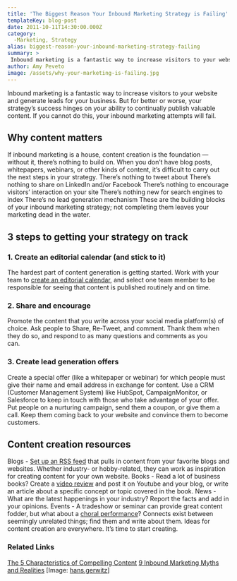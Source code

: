 ```yaml
---
title: 'The Biggest Reason Your Inbound Marketing Strategy is Failing'
templateKey: blog-post
date: 2011-10-11T14:30:00.000Z
category: 
  -Marketing, Strategy
alias: biggest-reason-your-inbound-marketing-strategy-failing
summary: > 
 Inbound marketing is a fantastic way to increase visitors to your website and generate leads for your business. But for better or worse, your strategy’s success hinges on your ability to continually publish valuable content. If you cannot do this, your inbound marketing attempts will fail.
author: Amy Peveto
image: /assets/why-your-marketing-is-failing.jpg
---
```


Inbound marketing is a fantastic way to increase visitors to your website and generate leads for your business. But for better or worse, your strategy’s success hinges on your ability to continually publish valuable content. If you cannot do this, your inbound marketing attempts will fail.

Why content matters
-------------------

If inbound marketing is a house, content creation is the foundation — without it, there’s nothing to build on. When you don’t have blog posts, whitepapers, webinars, or other kinds of content, it’s difficult to carry out the next steps in your strategy. There’s nothing to tweet about There’s nothing to share on LinkedIn and/or Facebook There’s nothing to encourage visitors’ interaction on your site There’s nothing new for search engines to index There’s no lead generation mechanism These are the building blocks of your inbound marketing strategy; not completing them leaves your marketing dead in the water.  

3 steps to getting your strategy on track  
-------------------------------------------

### 1\. Create an editorial calendar (and stick to it)

The hardest part of content generation is getting started. Work with your team to [create an editorial calendar](/insights/how-create-editorial-calendar), and select one team member to be responsible for seeing that content is published routinely and on time.

### 2\. Share and encourage

Promote the content that you write across your social media platform(s) of choice. Ask people to Share, Re-Tweet, and comment. Thank them when they do so, and respond to as many questions and comments as you can.      

### 3\. Create lead generation offers      

Create a special offer (like a whitepaper or webinar) for which people must give their name and email address in exchange for content. Use a CRM (Customer Management System) like HubSpot, CampaignMonitor, or Salesforce to keep in touch with those who take advantage of your offer. Put people on a nurturing campaign, send them a coupon, or give them a call. Keep them coming back to your website and convince them to become customers.  

Content creation resources  
----------------------------

Blogs - [Set up an RSS feed](/insights/what-rss-feed) that pulls in content from your favorite blogs and websites. Whether industry- or hobby-related, they can work as inspiration for creating content for your own website. Books - Read a lot of business books? Create a [video review](/blog/03/21/2011/video-review-new-rules-marketing-pr) and post it on Youtube and your blog, or write an article about a specific concept or topic covered in the book. News - What are the latest happenings in your industry? Report the facts and add in your opinions. Events - A tradeshow or seminar can provide great content fodder, but what about a [choral performance](/insights/lessons-inbound-marketing-choral-performance)? Connects exist between seemingly unrelated things; find them and write about them. Ideas for content creation are everywhere. It’s time to start creating.    

### Related Links    

[The 5 Characteristics of Compelling Content](/insights/five-characteristics-compelling-content) [9 Inbound Marketing Myths and Realities](/insights/9-content-marketing-myths-and-realities) \[Image: [hans.gerwitz](http://www.flickr.com/photos/phobia/2308371224/)\]